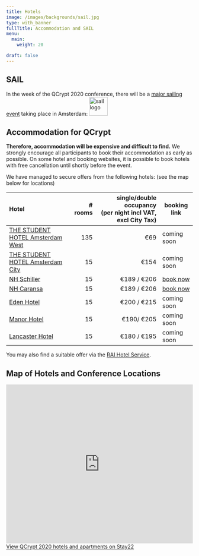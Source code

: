 ```yaml
---
title: Hotels
image: /images/backgrounds/sail.jpg
type: with_banner
fullTitle: Accommodation and SAIL
menu:
  main:
    weight: 20

draft: false
---
```


## SAIL
In the week of the QCrypt 2020 conference, there will be a [major sailing event](https://en.wikipedia.org/wiki/SAIL_Amsterdam) taking place in Amsterdam:
<a href="https://www.sail.nl/" target="_blank">
<img src="/images/logos/sail.png" alt="sail logo" height="50"/>
</a>

## Accommodation for QCrypt
**Therefore, accommodation will be expensive and difficult to find.**
We strongly encourage all participants to book their accommodation as early as possible. On some hotel and booking websites, it is possible to book hotels with free cancellation until shortly before the event.

We have managed to secure offers from the following hotels:
(see the map below for locations)

| Hotel | # rooms| single/double occupancy <br> (per night incl VAT, excl City Tax) | booking link|
|:----|---:|---:|---|
|<a href="https://www.thestudenthotel.com/amsterdam-west/hotel/" target="_blank">THE STUDENT HOTEL Amsterdam West</a> | 135 | €69 | coming soon |
|<a href="https://www.thestudenthotel.com/amsterdam-city/" target="_blank">THE STUDENT HOTEL Amsterdam City</a> | 15 | €154 | coming soon |
|<a href="https://www.nh-hotels.nl/hotel/nh-amsterdam-schiller" target="_blank">NH Schiller</a> | 15 | €189 / €206| <a href="https://www.nh-hotels.com/event/10-to-14-august-2020--amsterdam--the-netherlands" target="_blank">book now</a> |
|<a href="https://www.nh-hotels.nl/hotel/nh-amsterdam-caransa" target="_blank">NH Caransa</a> | 15 | €189 / €206| <a href="https://www.nh-hotels.com/event/10-to-14-august-2020-amsterdam-the-netherlands" target="_blank">book now</a> |
|<a href="https://www.edenhotelamsterdam.com/en/" target="_blank">Eden Hotel</a> | 15 | €200 / €215 | coming soon |
|<a href="https://www.themanorhotelamsterdam.com/en/" target="_blank">Manor Hotel</a> | 15 | €190/ €205 | coming soon |
|<a href="https://www.thelancasterhotelamsterdam.com/en/" target="_blank">Lancaster Hotel</a> | 15 | €180 / €195 | coming soon |

You may also find a suitable offer via the <a href="https://book.raihotelservices.com/EventPortal/Information/QC20/HOTEL.aspx" target="_blank">RAI Hotel Service</a>.






## Map of Hotels and Conference Locations
<iframe id="stay22-widget" width="100%" height="428" src="https://www.stay22.com/embed/qcrypt-2020?checkin=08%2F09%2F2020&checkout=08%2F14%2F2020&adults=1&children=0&infants=0&rooms=1&minstarrating=&minguestrating=&min=0&max=1000&showhotels=false&showairbnbs=false&showothers=false&nelat=52.38345819757866&nelng=4.967708587646484&swlat=52.34509293172709&swlng=4.856128692626954&zoom=13" frameborder="0">
</iframe> <div><a href="https://www.stay22.com/events/qcrypt-2020" target="_blank">View QCrypt 2020 hotels and apartments on Stay22</a></div>

